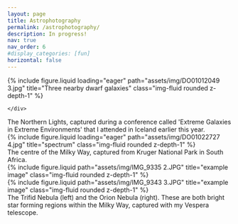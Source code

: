 ```yaml
---
layout: page
title: Astrophotography
permalink: /astrophotography/
description: In progress!
nav: true
nav_order: 6
#display_categories: [fun]
horizontal: false
---
```


<div class="row">
    <div class="col-sm mt-3 mt-md-0">
        {% include figure.liquid loading="eager" path="assets/img/DO01012049 3.jpg" title="Three nearby dwarf galaxies" class="img-fluid rounded z-depth-1" %}
    
    </div>
</div>
<div class="caption">
    The Northern Lights, captured during a conference called 'Extreme Galaxies in Extreme Environments' that I attended in Iceland earlier this year.
</div>

<div class="row">
    <div class="col-sm mt-3 mt-md-0">
        {% include figure.liquid loading="eager" path="assets/img/DO01022727 4.jpg" title="spectrum" class="img-fluid rounded z-depth-1" %}
    </div>
</div>
<div class="caption">
    The centre of the Milky Way, captured from Kruger National Park in South Africa.
</div>


<div class="row">
    <div class="col-sm mt-3 mt-md-0">
        {% include figure.liquid path="assets/img/IMG_9335 2.JPG" title="example image" class="img-fluid rounded z-depth-1" %}
    </div>
    <div class="col-sm mt-3 mt-md-0">
        {% include figure.liquid path="assets/img/IMG_9343 3.JPG" title="example image" class="img-fluid rounded z-depth-1" %}
    </div>
</div>
<div class="caption">
    The Trifid Nebula (left) and the Orion Nebula (right). These are both bright star forming regions within the Milky Way, captured with my Vespera telescope.
</div>


